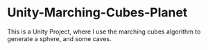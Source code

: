 # Unity-Marching-Cubes-Planet
This is a Unity Project, where I use the marching cubes algorithm to generate a sphere, and some caves. 
